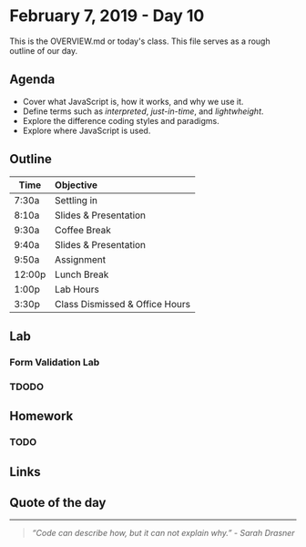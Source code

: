 # February 7, 2019 - Day 10 

This is the OVERVIEW.md or today's class. This file serves as a rough outline of our day. 

## Agenda

- Cover what JavaScript is, how it works, and why we use it.
- Define terms such as *interpreted*, *just-in-time*, and *lightwheight*.
- Explore the difference coding styles and paradigms.
- Explore where JavaScript is used.



## Outline

| Time   | Objective                        |
| -------|:---------------------------------|
| 7:30a  | Settling in                      |
| 8:10a  | Slides & Presentation            |
| 9:30a  | Coffee Break                     |
| 9:40a  | Slides & Presentation            |
| 9:50a  | Assignment                       |
| 12:00p | Lunch Break                      |
| 1:00p  | Lab Hours                        |
| 3:30p  | Class Dismissed & Office Hours   |


## Lab

### Form Validation Lab

### TDODO




## Homework

### TODO


## Links 


## Quote of the day
---
>*“Code can describe how, but it can not explain why.” - Sarah Drasner*


